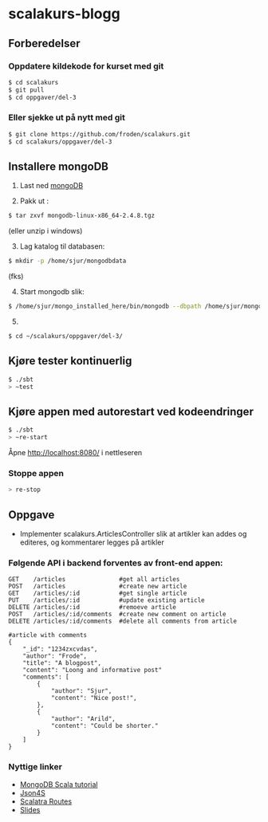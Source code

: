 # scalakurs-blogg #

## Forberedelser

### Oppdatere kildekode for kurset med git

```sh
$ cd scalakurs
$ git pull
$ cd oppgaver/del-3
```

### Eller sjekke ut på nytt med git

```sh
$ git clone https://github.com/froden/scalakurs.git
$ cd scalakurs/oppgaver/del-3
```

## Installere mongoDB
1. Last ned [mongoDB](http://http://www.mongodb.org/downloads)

2. Pakk ut : 
```sh
$ tar zxvf mongodb-linux-x86_64-2.4.8.tgz
```

(eller unzip i windows)

3. Lag katalog til databasen: 
```sh
$ mkdir -p /home/sjur/mongodbdata
```

(fks)

4. Start mongodb slik: 
```sh
$ /home/sjur/mongo_installed_here/bin/mongodb --dbpath /home/sjur/mongodbdata
```

5. 
```sh
$ cd ~/scalakurs/oppgaver/del-3/
```


## Kjøre tester kontinuerlig ##

```sh
$ ./sbt
> ~test
```

## Kjøre appen med autorestart ved kodeendringer ##

```sh
$ ./sbt
> ~re-start
```

Åpne [http://localhost:8080/](http://localhost:8080/) i nettleseren

### Stoppe appen

```sh
> re-stop
```

## Oppgave
* Implementer scalakurs.ArticlesController slik at artikler kan addes og editeres, og kommentarer legges på artikler

### Følgende API i backend forventes av front-end appen:
```
GET    /articles               #get all articles
POST   /articles               #create new article
GET    /articles/:id           #get single article
PUT    /articles/:id           #update existing article
DELETE /articles/:id           #remoeve article
POST   /articles/:id/comments  #create new comment on article
DELETE /articles/:id/comments  #delete all comments from article

#article with comments
{
    "_id": "1234zxcvdas",
    "author": "Frode",
    "title": "A blogpost",
    "content": "Loong and informative post"
    "comments": [
        {
            "author": "Sjur",
            "content": "Nice post!",
        },
        {
            "author": "Arild",
            "content": "Could be shorter."
        }
    ]
}
```

### Nyttige linker

* [MongoDB Scala tutorial](http://mongodb.github.io/casbah/tutorial.html)
* [Json4S](https://github.com/json4s/json4s)
* [Scalatra Routes](http://scalatra.org/2.2/guides/http/routes.html)
* [Slides](http://froden.github.io/scalakurs/#/81)


